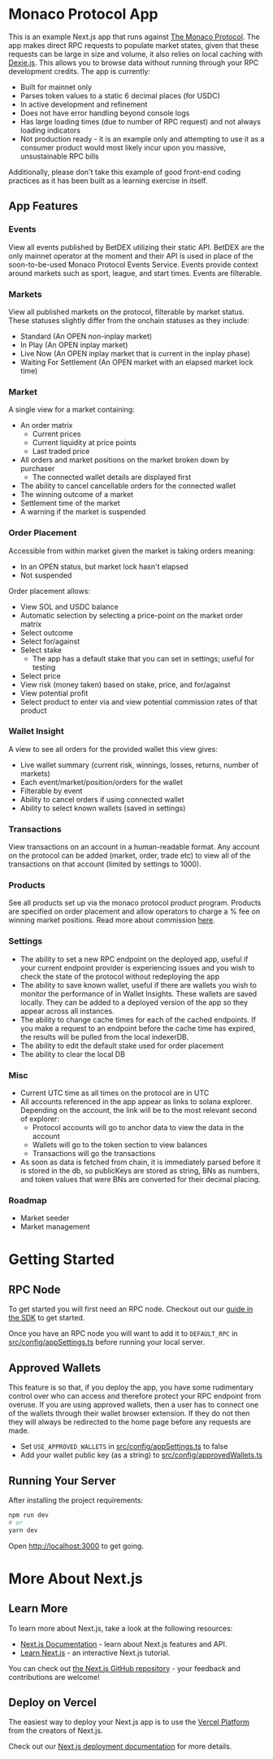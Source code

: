 # Monaco Protocol App

This is an example Next.js app that runs against [The Monaco Protocol](https://github.com/MonacoProtocol/protocol). The app makes direct RPC requests to populate market states, given that these requests can be large in size and volume, it also relies on local caching with [Dexie.js](https://dexie.org/). This allows you to browse data without running through your RPC development credits. The app is currently:

- Built for mainnet only
- Parses token values to a static 6 decimal places (for USDC)
- In active development and refinement
- Does not have error handling beyond console logs
- Has large loading times (due to number of RPC request) and not always loading indicators
- Not production ready - it is an example only and attempting to use it as a consumer product would most likely incur upon you massive, unsustainable RPC bills

Additionally, please don't take this example of good front-end coding practices as it has been built as a learning exercise in itself.

## App Features

### Events

View all events published by BetDEX utilizing their static API. BetDEX are the only mainnet operator at the moment and their API is used in place of the soon-to-be-used Monaco Protocol Events Service. Events provide context around markets such as sport, league, and start times. Events are filterable.

### Markets

View all published markets on the protocol, filterable by market status. These statuses slightly differ from the onchain statuses as they include:

- Standard (An OPEN non-inplay market)
- In Play (An OPEN inplay market)
- Live Now (An OPEN inplay market that is current in the inplay phase)
- Waiting For Settlement (An OPEN market with an elapsed market lock time)

### Market

A single view for a market containing:

- An order matrix
  - Current prices
  - Current liquidity at price points
  - Last traded price
- All orders and market positions on the market broken down by purchaser
  - The connected wallet details are displayed first
- The ability to cancel cancellable orders for the connected wallet
- The winning outcome of a market
- Settlement time of the market
- A warning if the market is suspended

### Order Placement

Accessible from within market given the market is taking orders meaning:

- In an OPEN status, but market lock hasn't elapsed
- Not suspended

Order placement allows:

- View SOL and USDC balance
- Automatic selection by selecting a price-point on the market order matrix
- Select outcome
- Select for/against
- Select stake
  - The app has a default stake that you can set in settings; useful for testing
- Select price
- View risk (money taken) based on stake, price, and for/against
- View potential profit
- Select product to enter via and view potential commission rates of that product

### Wallet Insight

A view to see all orders for the provided wallet this view gives:

- Live wallet summary (current risk, winnings, losses, returns, number of markets)
- Each event/market/position/orders for the wallet
- Filterable by event
- Ability to cancel orders if using connected wallet
- Ability to select known wallets (saved in settings)

### Transactions

View transactions on an account in a human-readable format. Any account on the protocol can be added (market, order, trade etc) to view all of the transactions on that account (limited by settings to 1000).

### Products

See all products set up via the monaco protocol product program. Products are specified on order placement and allow operators to charge a % fee on winning market positions. Read more about commission [here](https://docs.monacoprotocol.xyz/readme/commission).

### Settings

- The ability to set a new RPC endpoint on the deployed app, useful if your current endpoint provider is experiencing issues and you wish to check the state of the protocol without redeploying the app
- The ability to save known wallet, useful if there are wallets you wish to monitor the performance of in Wallet Insights. These wallets are saved locally. They can be added to a deployed version of the app so they appear across all instances.
- The ability to change cache times for each of the cached endpoints. If you make a request to an endpoint before the cache time has expired, the results will be pulled from the local indexerDB.
- The ability to edit the default stake used for order placement
- The ability to clear the local DB

### Misc

- Current UTC time as all times on the protocol are in UTC
- All accounts referenced in the app appear as links to solana explorer. Depending on the account, the link will be to the most relevant second of explorer:
  - Protocol accounts will go to anchor data to view the data in the account
  - Wallets will go to the token section to view balances
  - Transactions will go the transactions
- As soon as data is fetched from chain, it is immediately parsed before it is stored in the db, so publicKeys are stored as string, BNs as numbers, and token values that were BNs are converted for their decimal placing.

### Roadmap

- Market seeder
- Market management

# Getting Started

## RPC Node

To get started you will first need an RPC node. Checkout out our [guide in the SDK](https://github.com/MonacoProtocol/sdk/tree/main/examples#getting-started---rpc-node) to get started.

Once you have an RPC node you will want to add it to `DEFAULT_RPC` in [src/config/appSettings.ts](/src/config/appSettings.ts) before running your local server.

## Approved Wallets

This feature is so that, if you deploy the app, you have some rudimentary control over who can access and therefore protect your RPC endpoint from overuse. If you are using approved wallets, then a user has to connect one of the wallets through their wallet browser extension. If they do not then they will always be redirected to the home page before any requests are made.

- Set `USE_APPROVED_WALLETS` in [src/config/appSettings.ts](/src/config/appSettings.ts) to false
- Add your wallet public key (as a string) to [src/config/approvedWallets.ts](/src/config/approvedWallets.ts)

## Running Your Server

After installing the project requirements:

```bash
npm run dev
# or
yarn dev
```

Open [http://localhost:3000](http://localhost:3000) to get going.

# More About Next.js

## Learn More

To learn more about Next.js, take a look at the following resources:

- [Next.js Documentation](https://nextjs.org/docs) - learn about Next.js features and API.
- [Learn Next.js](https://nextjs.org/learn) - an interactive Next.js tutorial.

You can check out [the Next.js GitHub repository](https://github.com/vercel/next.js/) - your feedback and contributions are welcome!

## Deploy on Vercel

The easiest way to deploy your Next.js app is to use the [Vercel Platform](https://vercel.com/new?utm_medium=default-template&filter=next.js&utm_source=create-next-app&utm_campaign=create-next-app-readme) from the creators of Next.js.

Check out our [Next.js deployment documentation](https://nextjs.org/docs/deployment) for more details.
